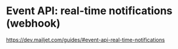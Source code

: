 # Event API: real-time notifications (webhook)

https://dev.mailjet.com/guides/#event-api-real-time-notifications
